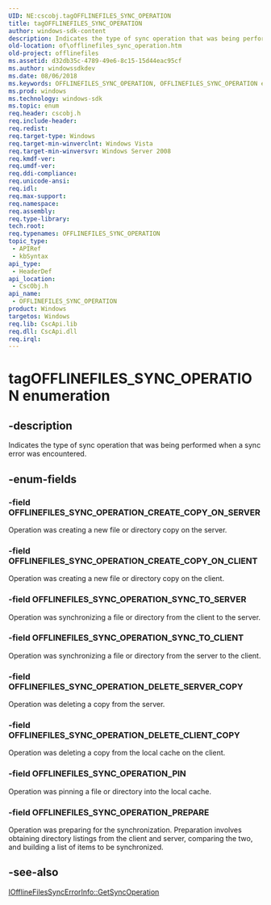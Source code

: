 ```yaml
---
UID: NE:cscobj.tagOFFLINEFILES_SYNC_OPERATION
title: tagOFFLINEFILES_SYNC_OPERATION
author: windows-sdk-content
description: Indicates the type of sync operation that was being performed when a sync error was encountered.
old-location: of\offlinefiles_sync_operation.htm
old-project: offlinefiles
ms.assetid: d32db35c-4789-49e6-8c15-15d44eac95cf
ms.author: windowssdkdev
ms.date: 08/06/2018
ms.keywords: OFFLINEFILES_SYNC_OPERATION, OFFLINEFILES_SYNC_OPERATION enumeration [Offline Files], OFFLINEFILES_SYNC_OPERATION_CREATE_COPY_ON_CLIENT, OFFLINEFILES_SYNC_OPERATION_CREATE_COPY_ON_SERVER, OFFLINEFILES_SYNC_OPERATION_DELETE_CLIENT_COPY, OFFLINEFILES_SYNC_OPERATION_DELETE_SERVER_COPY, OFFLINEFILES_SYNC_OPERATION_PIN, OFFLINEFILES_SYNC_OPERATION_PREPARE, OFFLINEFILES_SYNC_OPERATION_SYNC_TO_CLIENT, OFFLINEFILES_SYNC_OPERATION_SYNC_TO_SERVER, cscobj/OFFLINEFILES_SYNC_OPERATION, cscobj/OFFLINEFILES_SYNC_OPERATION_CREATE_COPY_ON_CLIENT, cscobj/OFFLINEFILES_SYNC_OPERATION_CREATE_COPY_ON_SERVER, cscobj/OFFLINEFILES_SYNC_OPERATION_DELETE_CLIENT_COPY, cscobj/OFFLINEFILES_SYNC_OPERATION_DELETE_SERVER_COPY, cscobj/OFFLINEFILES_SYNC_OPERATION_PIN, cscobj/OFFLINEFILES_SYNC_OPERATION_PREPARE, cscobj/OFFLINEFILES_SYNC_OPERATION_SYNC_TO_CLIENT, cscobj/OFFLINEFILES_SYNC_OPERATION_SYNC_TO_SERVER, of.offlinefiles_sync_operation, tagOFFLINEFILES_SYNC_OPERATION
ms.prod: windows
ms.technology: windows-sdk
ms.topic: enum
req.header: cscobj.h
req.include-header: 
req.redist: 
req.target-type: Windows
req.target-min-winverclnt: Windows Vista
req.target-min-winversvr: Windows Server 2008
req.kmdf-ver: 
req.umdf-ver: 
req.ddi-compliance: 
req.unicode-ansi: 
req.idl: 
req.max-support: 
req.namespace: 
req.assembly: 
req.type-library: 
tech.root: 
req.typenames: OFFLINEFILES_SYNC_OPERATION
topic_type:
 - APIRef
 - kbSyntax
api_type:
 - HeaderDef
api_location:
 - CscObj.h
api_name:
 - OFFLINEFILES_SYNC_OPERATION
product: Windows
targetos: Windows
req.lib: CscApi.lib
req.dll: CscApi.dll
req.irql: 
---
```


# tagOFFLINEFILES_SYNC_OPERATION enumeration


## -description


Indicates the type of sync operation that was being performed when a sync error was encountered.


## -enum-fields




### -field OFFLINEFILES_SYNC_OPERATION_CREATE_COPY_ON_SERVER

Operation was creating a new file or directory copy on the server.


### -field OFFLINEFILES_SYNC_OPERATION_CREATE_COPY_ON_CLIENT

Operation was creating a new file or directory copy on the client.


### -field OFFLINEFILES_SYNC_OPERATION_SYNC_TO_SERVER

Operation was synchronizing a file or directory from the client to the server.


### -field OFFLINEFILES_SYNC_OPERATION_SYNC_TO_CLIENT

Operation was synchronizing a file or directory from the server to the client.


### -field OFFLINEFILES_SYNC_OPERATION_DELETE_SERVER_COPY

Operation was deleting a copy from the server.


### -field OFFLINEFILES_SYNC_OPERATION_DELETE_CLIENT_COPY

Operation was deleting a copy from the local cache on the client.


### -field OFFLINEFILES_SYNC_OPERATION_PIN

Operation was pinning a file or directory into the local cache.


### -field OFFLINEFILES_SYNC_OPERATION_PREPARE

Operation was preparing for the synchronization.  Preparation involves obtaining directory listings from the client and server, comparing the two, and building a list of items to be synchronized.


## -see-also




<a href="https://msdn.microsoft.com/21973fb8-26f9-40a0-bb9a-d9c5ff6924e7">IOfflineFilesSyncErrorInfo::GetSyncOperation</a>
 

 

